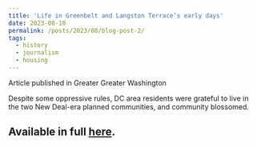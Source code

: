 ```yaml
---
title: 'Life in Greenbelt and Langston Terrace’s early days'
date: 2023-08-10
permalink: /posts/2023/08/blog-post-2/
tags:
  - history
  - journalism
  - housing
---
```

Article published in Greater Greater Washington

Despite some oppressive rules, DC area residents were grateful to live in the two New Deal-era planned communities, and community blossomed.

Available in full [here](https://ggwash.org/view/90530/life-in-greenbelt-and-langston-terraces-early-days).
------
